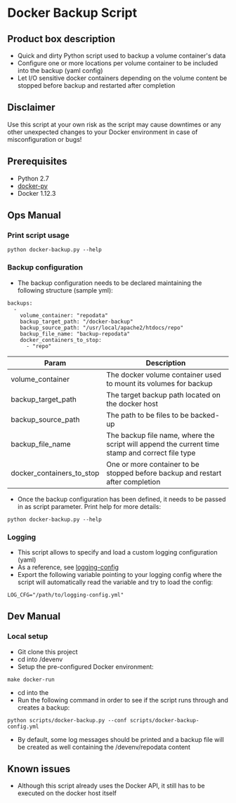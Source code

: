 Docker Backup Script
====================

## Product box description

* Quick and dirty Python script used to backup a volume container's data
* Configure one or more locations per volume container to be included into the backup (yaml config)
* Let I/O sensitive docker containers depending on the volume content be stopped before backup and restarted after completion

## Disclaimer

Use this script at your own risk as the script may cause downtimes or any other unexpected changes to your Docker environment in case of misconfiguration or bugs!

## Prerequisites

* Python 2.7
* [docker-py](https://docker-py.readthedocs.io/en/stable/)
* Docker 1.12.3

## Ops Manual

### Print script usage

```
python docker-backup.py --help
```

### Backup configuration

* The backup configuration needs to be declared maintaining the following structure (sample yml):
```
backups:
  -
    volume_container: "repodata"
    backup_target_path: "/docker-backup"
    backup_source_path: "/usr/local/apache2/htdocs/repo"
    backup_file_name: "backup-repodata"
    docker_containers_to_stop:
      - "repo"
```

| Param | Description |
|-------|-------------|
| volume_container | The docker volume container used to mount its volumes for backup |
| backup_target_path | The target backup path located on the docker host |
| backup_source_path | The path to be files to be backed-up |
| backup_file_name | The backup file name, where the script will append the current time stamp and correct file type |
| docker_containers_to_stop | One or more container to be stopped before backup and restart after completion |

* Once the backup configuration has been defined, it needs to be passed in as script parameter. Print help for more details:
```
python docker-backup.py --help
```

### Logging

* This script allows to specify and load a custom logging configuration (yaml)
* As a reference, see [logging-config](scripts/logging-config.yml)
* Export the following variable pointing to your logging config where the script will automatically read the variable and try to load the config:
```
LOG_CFG="/path/to/logging-config.yml"
```

## Dev Manual

### Local setup

* Git clone this project
* cd into <project root>/devenv
* Setup the pre-configured Docker environment:
```
make docker-run
```
* cd into the <project root>
* Run the following command in order to see if the script runs through and creates a backup:
```
python scripts/docker-backup.py --conf scripts/docker-backup-config.yml
```
* By default, some log messages should be printed and a backup file will be created as well containing the <project root>/devenv/repodata content

## Known issues

* Although this script already uses the Docker API, it still has to be executed on the docker host itself
